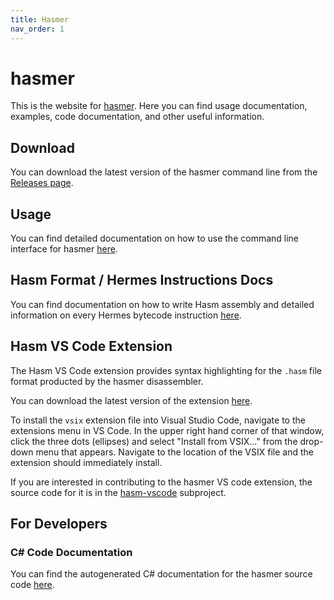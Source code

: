 ```yaml
---
title: Hasmer
nav_order: 1
---
```


<head>
    <link rel="shortcut icon" type="image/png" href="/hasmer/assets/hasm-logo.png">
</head>

# hasmer

This is the website for [hasmer](https://github.com/lucasbaizer2/hasmer).
Here you can find usage documentation, examples, code documentation, and other useful information.

## Download

You can download the latest version of the hasmer command line from the [Releases page](https://github.com/lucasbaizer2/hasmer/releases).

## Usage

You can find detailed documentation on how to use the command line interface for hasmer [here](./cli).

## Hasm Format / Hermes Instructions Docs

You can find documentation on how to write Hasm assembly and detailed information on every Hermes bytecode instruction [here](./hasm).

## Hasm VS Code Extension

The Hasm VS Code extension provides syntax highlighting for the `.hasm` file format producted by the hasmer disassembler.

You can download the latest version of the extension [here](https://lucasbaizer2.github.io/hasmer/extension/hasm.vsix).

To install the `vsix` extension file into Visual Studio Code, navigate to the extensions menu in VS Code. In the upper right hand corner of that window, click the three dots (ellipses) and select "Install from VSIX..." from the drop-down menu that appears. Navigate to the location of the VSIX file and the extension should immediately install.

If you are interested in contributing to the hasmer VS code extension, the source code for it is in the [hasm-vscode](https://github.com/lucasbaizer2/hasmer/tree/master/hasm-vscode) subproject.

## For Developers

### C# Code Documentation

You can find the autogenerated C# documentation for the hasmer source code [here](./docs/annotated.html).
